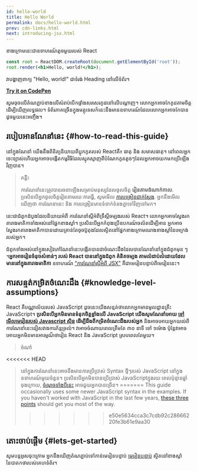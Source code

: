```yaml
---
id: hello-world
title: Hello World
permalink: docs/hello-world.html
prev: cdn-links.html
next: introducing-jsx.html
---
```


ខាងក្រោមនេះជាឧទាហរណ៍តូចមួយរបស់ React

```jsx
const root = ReactDOM.createRoot(document.getElementById('root'));
root.render(<h1>Hello, world!</h1>);
```

វាបង្ហាញពាក្យ "Hello, world!" ជាទំរង់ Heading នៅលើទំព័រ។

**[Try it on CodePen](https://codepen.io/gaearon/pen/rrpgNB?editors=1010)**

សូមចុចលើតំណភ្ជាប់ខាងលើសំរាប់បើកផ្ទាំងសរសេរកូដនៅលើបណ្តាញ។ លោកអ្នកអាចកែកូដតាមចិត្ត ដើម្បីឃើញលទ្ធផល។ ទំព័រភាគច្រើនក្នុងមគ្គុទេសក៍នេះនឹងមានឧទាហរណ៍ដែលលោកអ្នកអាចកែបាន ដូចមួយនេះអញ្ចឹង។


## របៀបអានណែនាំនេះ {#how-to-read-this-guide}

នៅក្នុងណែនាំ យើងនឹងពិនិត្យនិយាយពីប្លុកកូតរបស់ Reactគឺ៖ ធាតុ និង សមាសធាតុ។ នៅ​ពេល​អ្នក​ចេះ​ច្បាស់​ហើយ​​ អ្នកអាចបង្កើតកម្មវិធីដែល​ស្មុគស្មាញ​ពីបំណែកកូតតូចៗដែលអ្នកអាច​យកមកប្រើឡើងវិញបាន។


>គន្លឺះ
>
>ការណែនាំនេះត្រូវបានរចនាឡើងសម្រាប់មនុស្សដែលចូលចិត្ត **រៀនតាមដំណាក់កាល**. ប្រសិនបើអ្នកចូលចិត្តរៀនតាមរយៈការធ្វើ, សូមមើល [ការបង្រៀនជាក់ស្តែង](/tutorial/tutorial.html). អ្នកនឹងមើលឃើញថា ការណែនានេះ និង ការបង្រៀនមានទំនាក់ទំនងគ្នាទៅវិញទៅមក។

នេះជាជំពូកដំបូង​ដែលនិយាយអំពី ការណែនាំស្តីអំពីទ្រឹស្តីចម្បងរបស់ React។ លោកអ្នកអាចស្វែងរកតារាងមាតិកាទាំងអស់នៅផ្នែកខាងស្តាំ។ ប្រសិនបើអ្នកកំពុងប្រើឧបករណ៍ចល័តដើម្បីអាន អ្នកអាចស្វែងរកតារាងមាតិកាបាន​ដោយគ្រាន់តែចុច​ប៊ូតុងដែលស្ថិតនៅផ្នែកខាងក្រោមឈាងខាងស្តាំនៃអេក្រង់របស់អ្នក។

ជំពូកទាំងអស់នៅក្នុងសៀវភៅណែនាំនេះបង្កើតបានជាចំណេះដឹងដែលបានណែនាំនៅក្នុងជំពូកមុន ៗ​ ។ **​អ្នកអាចរៀនចំនុចសំខាន់ៗ​ របស់​ React បាននៅក្នុង​ជំពូក​ គំនិតចម្បង តាមលំដាប់លំដោយដែលមាននៅក្នុងតារាងមាតិកា** ឧទាហរណ៍​ [“ការណែនាំស្តីអំពី JSX”](/docs/introducing-jsx.html) គឺជាមេរៀនបន្ទាប់ពីមេរៀននេះ។

## ការសន្មត់កម្រិតចំណេះដឹង {#knowledge-level-assumptions}

React គឺបណ្ណាល័យរបស់ JavaScript ដូចនេះយើងសន្មត់ថាលោកអ្នកមានមូលដ្ឋានគ្រឺះ JavaScript។ **ប្រសិនបើអ្នកមិនមានទំនុកចិត្តខ្លាំងលើ JavaScript យើងសូមណែនាំអោយ [ទៅមើលមេរៀនរបស់ Javascript សិន](https://developer.mozilla.org/en-US/docs/Web/JavaScript/A_re-introduction_to_JavaScript) ដើម្បីដឹងពីកម្រិតចំណេះដឹងរបស់អ្នក** និងអាចអោយអ្នកយល់ពីការណែនាំនេះជៀសវាងការភ័ន្តច្រលំ។ វាអាចចំណាយពេលត្រឹមតែ ៣០ នាទី ទៅ ១ម៉ោង ប៉ុន្តែវាអាចអោយអ្នកមិនមានអារម្មណ៏ថារៀន React និង​ JavaScript ស្របពេលតែមួយ។

>ចំណាំ
>
<<<<<<< HEAD
>នៅក្នុង​ការ​ណែនាំ​នេះអាចនឹង​មានការ​ប្រើ​ប្រាស់​ Syntax ថ្មីៗ​របស់ JavaScript នៅក្នុងឧទាហរណ៍​មួយចំនួន។ ប្រសិនបើអ្នកមិនបាន​ប្រើប្រាស់ JavaScript​ ក្នុងរយៈពេលប៉ុន្មានឆ្នាំ​ចុងក្រោយ, [ចំណុចទាំងបីនេះ](https://gist.github.com/gaearon/683e676101005de0add59e8bb345340c) អាចជួយអ្នកបានច្រើន។
=======
>This guide occasionally uses some newer JavaScript syntax in the examples. If you haven't worked with JavaScript in the last few years, [these three points](https://gist.github.com/gaearon/683e676101005de0add59e8bb345340c) should get you most of the way.
>>>>>>> e50e5634cca3c7cdb92c28666220fe3b61e9aa30


## តោះចាប់ផ្តើម {#lets-get-started}

សូមបន្តអូសចុះក្រោម អ្នក​នឹង​ឃើញតំណភ្ជាប់ទៅកាន់មេរៀនបន្ទាប់ [មេរៀនបន្ទាប់](/docs/introducing-jsx.html) ស្ថិតនៅខាងស្តាំនៃបាតកថារបស់គេហទំព័រ។


